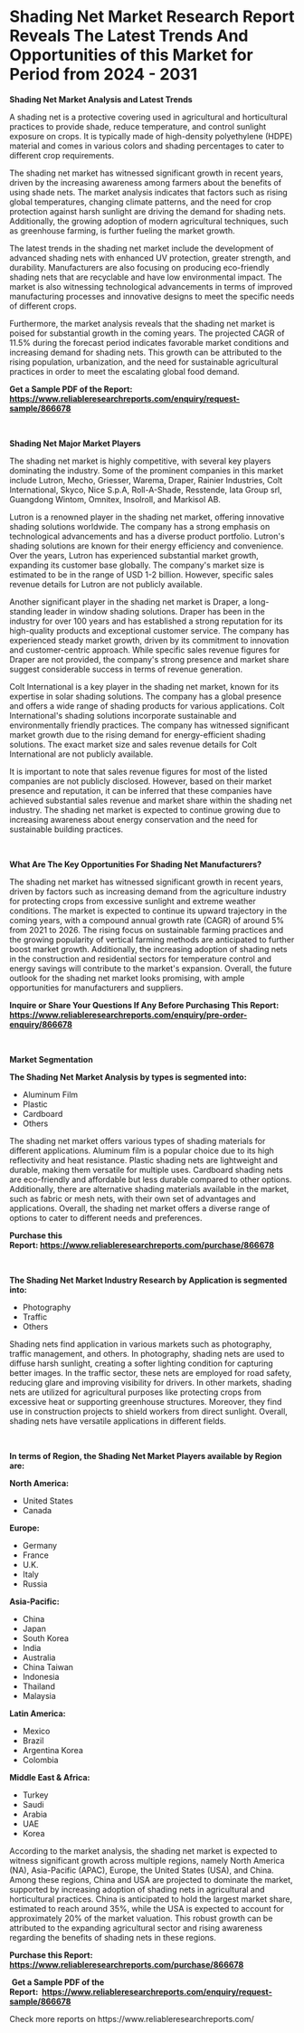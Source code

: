 <p><h1>Shading Net Market Research Report Reveals The Latest Trends And Opportunities of this Market for Period from 2024 - 2031</h1></p><p><strong>Shading Net Market Analysis and Latest Trends</strong></p>
<p><p>A shading net is a protective covering used in agricultural and horticultural practices to provide shade, reduce temperature, and control sunlight exposure on crops. It is typically made of high-density polyethylene (HDPE) material and comes in various colors and shading percentages to cater to different crop requirements.</p><p>The shading net market has witnessed significant growth in recent years, driven by the increasing awareness among farmers about the benefits of using shade nets. The market analysis indicates that factors such as rising global temperatures, changing climate patterns, and the need for crop protection against harsh sunlight are driving the demand for shading nets. Additionally, the growing adoption of modern agricultural techniques, such as greenhouse farming, is further fueling the market growth.</p><p>The latest trends in the shading net market include the development of advanced shading nets with enhanced UV protection, greater strength, and durability. Manufacturers are also focusing on producing eco-friendly shading nets that are recyclable and have low environmental impact. The market is also witnessing technological advancements in terms of improved manufacturing processes and innovative designs to meet the specific needs of different crops.</p><p>Furthermore, the market analysis reveals that the shading net market is poised for substantial growth in the coming years. The projected CAGR of 11.5% during the forecast period indicates favorable market conditions and increasing demand for shading nets. This growth can be attributed to the rising population, urbanization, and the need for sustainable agricultural practices in order to meet the escalating global food demand.</p></p>
<p><strong>Get a Sample PDF of the Report:&nbsp; <a href="https://www.reliableresearchreports.com/enquiry/request-sample/866678">https://www.reliableresearchreports.com/enquiry/request-sample/866678</a></strong></p>
<p>&nbsp;</p>
<p><strong>Shading Net Major Market Players</strong></p>
<p><p>The shading net market is highly competitive, with several key players dominating the industry. Some of the prominent companies in this market include Lutron, Mecho, Griesser, Warema, Draper, Rainier Industries, Colt International, Skyco, Nice S.p.A, Roll-A-Shade, Resstende, Iata Group srl, Guangdong Wintom, Omnitex, Insolroll, and Markisol AB.</p><p>Lutron is a renowned player in the shading net market, offering innovative shading solutions worldwide. The company has a strong emphasis on technological advancements and has a diverse product portfolio. Lutron's shading solutions are known for their energy efficiency and convenience. Over the years, Lutron has experienced substantial market growth, expanding its customer base globally. The company's market size is estimated to be in the range of USD 1-2 billion. However, specific sales revenue details for Lutron are not publicly available.</p><p>Another significant player in the shading net market is Draper, a long-standing leader in window shading solutions. Draper has been in the industry for over 100 years and has established a strong reputation for its high-quality products and exceptional customer service. The company has experienced steady market growth, driven by its commitment to innovation and customer-centric approach. While specific sales revenue figures for Draper are not provided, the company's strong presence and market share suggest considerable success in terms of revenue generation.</p><p>Colt International is a key player in the shading net market, known for its expertise in solar shading solutions. The company has a global presence and offers a wide range of shading products for various applications. Colt International's shading solutions incorporate sustainable and environmentally friendly practices. The company has witnessed significant market growth due to the rising demand for energy-efficient shading solutions. The exact market size and sales revenue details for Colt International are not publicly available.</p><p>It is important to note that sales revenue figures for most of the listed companies are not publicly disclosed. However, based on their market presence and reputation, it can be inferred that these companies have achieved substantial sales revenue and market share within the shading net industry. The shading net market is expected to continue growing due to increasing awareness about energy conservation and the need for sustainable building practices.</p></p>
<p>&nbsp;</p>
<p><strong>What Are The Key Opportunities For Shading Net Manufacturers?</strong></p>
<p><p>The shading net market has witnessed significant growth in recent years, driven by factors such as increasing demand from the agriculture industry for protecting crops from excessive sunlight and extreme weather conditions. The market is expected to continue its upward trajectory in the coming years, with a compound annual growth rate (CAGR) of around 5% from 2021 to 2026. The rising focus on sustainable farming practices and the growing popularity of vertical farming methods are anticipated to further boost market growth. Additionally, the increasing adoption of shading nets in the construction and residential sectors for temperature control and energy savings will contribute to the market's expansion. Overall, the future outlook for the shading net market looks promising, with ample opportunities for manufacturers and suppliers.</p></p>
<p><strong>Inquire or Share Your Questions If Any Before Purchasing This Report: <a href="https://www.reliableresearchreports.com/enquiry/pre-order-enquiry/866678">https://www.reliableresearchreports.com/enquiry/pre-order-enquiry/866678</a></strong></p>
<p>&nbsp;</p>
<p><strong>Market Segmentation</strong></p>
<p><strong>The Shading Net Market Analysis by types is segmented into:</strong></p>
<p><ul><li>Aluminum Film</li><li>Plastic</li><li>Cardboard</li><li>Others</li></ul></p>
<p><p>The shading net market offers various types of shading materials for different applications. Aluminum film is a popular choice due to its high reflectivity and heat resistance. Plastic shading nets are lightweight and durable, making them versatile for multiple uses. Cardboard shading nets are eco-friendly and affordable but less durable compared to other options. Additionally, there are alternative shading materials available in the market, such as fabric or mesh nets, with their own set of advantages and applications. Overall, the shading net market offers a diverse range of options to cater to different needs and preferences.</p></p>
<p><strong>Purchase this Report:&nbsp;<a href="https://www.reliableresearchreports.com/purchase/866678">https://www.reliableresearchreports.com/purchase/866678</a></strong></p>
<p>&nbsp;</p>
<p><strong>The Shading Net Market Industry Research by Application is segmented into:</strong></p>
<p><ul><li>Photography</li><li>Traffic</li><li>Others</li></ul></p>
<p><p>Shading nets find application in various markets such as photography, traffic management, and others. In photography, shading nets are used to diffuse harsh sunlight, creating a softer lighting condition for capturing better images. In the traffic sector, these nets are employed for road safety, reducing glare and improving visibility for drivers. In other markets, shading nets are utilized for agricultural purposes like protecting crops from excessive heat or supporting greenhouse structures. Moreover, they find use in construction projects to shield workers from direct sunlight. Overall, shading nets have versatile applications in different fields.</p></p>
<p>&nbsp;</p>
<p><strong>In terms of Region, the Shading Net Market Players available by Region are:</strong></p>
<p>
    <p> <strong> North America: </strong>
        <ul>
            <li>United States</li>
            <li>Canada</li>
        </ul>
        </p> 
    <p> <strong> Europe: </strong>
        <ul>
            <li>Germany</li>
            <li>France</li>
            <li>U.K.</li>
            <li>Italy</li>
            <li>Russia</li>
        </ul>
        </p> 
    <p> <strong> Asia-Pacific: </strong>
        <ul>
            <li>China</li>
            <li>Japan</li>
            <li>South Korea</li>
            <li>India</li>
            <li>Australia</li>
            <li>China Taiwan</li>
            <li>Indonesia</li>
            <li>Thailand</li>
            <li>Malaysia</li>
        </ul>
        </p> 
    <p> <strong> Latin America: </strong>
        <ul>
            <li>Mexico</li>
            <li>Brazil</li>
            <li>Argentina Korea</li>
            <li>Colombia</li>
        </ul>
        </p> 
    <p> <strong> Middle East & Africa: </strong>
        <ul>
            <li>Turkey</li>
            <li>Saudi</li>
            <li>Arabia</li>
            <li>UAE</li>
            <li>Korea</li>
        </ul>
    </p>
    </p>
<p><p>According to the market analysis, the shading net market is expected to witness significant growth across multiple regions, namely North America (NA), Asia-Pacific (APAC), Europe, the United States (USA), and China. Among these regions, China and USA are projected to dominate the market, supported by increasing adoption of shading nets in agricultural and horticultural practices. China is anticipated to hold the largest market share, estimated to reach around 35%, while the USA is expected to account for approximately 20% of the market valuation. This robust growth can be attributed to the expanding agricultural sector and rising awareness regarding the benefits of shading nets in these regions.</p></p>
<p><strong>Purchase this Report: <a href="https://www.reliableresearchreports.com/purchase/866678">https://www.reliableresearchreports.com/purchase/866678</a></strong></p>
<p>&nbsp;<strong>Get a Sample PDF of the Report:&nbsp;&nbsp;<a href="https://www.reliableresearchreports.com/enquiry/request-sample/866678">https://www.reliableresearchreports.com/enquiry/request-sample/866678</a></strong></p>
<p><strong></strong></p>
<p>Check more reports on https://www.reliableresearchreports.com/</p>